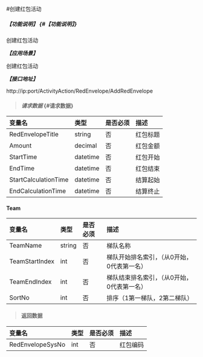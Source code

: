 #创建红包活动

##### _【功能说明】_ {#【功能说明】}

创建红包活动

_**【应用场景】**_

创建红包活动

_**【接口地址】**_

http://ip:port/ActivityAction/RedEnvelope/AddRedEnvelope

> #### _请求数据_ {#请求数据}

| 变量名 | 类型 | 是否必须 | 描述 |
| :--- | :--- | :--- | :--- |
| RedEnvelopeTitle| string| 否 |红包标题|
| Amount| decimal| 否 |红包金额|
| StartTime| datetime| 否 |红包开始|
| EndTime| datetime| 否 |红包结束|
| StartCalculationTime| datetime| 否 |结算起始|
| EndCalculationTime| datetime| 否 |结算终止|

#### Team

| 变量名 | 类型 | 是否必须 | 描述 |
| :--- | :--- | :--- | :--- |
| TeamName| string| 否 | 梯队名称|
| TeamStartIndex| int| 否 | 梯队开始排名索引，（从0开始，0代表第一名）|
| TeamEndIndex| int| 否 | 梯队结束排名索引，（从0开始，0代表第一名）|
| SortNo| int| 否 | 排序（1第一梯队，2第二梯队）|

> #### 返回数据

| 变量名 | 类型 | 是否必须 | 描述 |
| :--- | :--- | :--- | :--- |
| RedEnvelopeSysNo| int| 否 | 红包编码|



